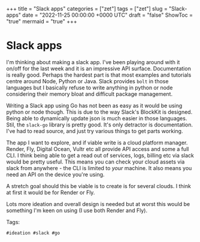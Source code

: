 +++
title = "Slack apps"
categories = ["zet"]
tags = ["zet"]
slug = "Slack-apps"
date = "2022-11-25 00:00:00 +0000 UTC"
draft = "false"
ShowToc = "true"
mermaid = "true"
+++

# Slack apps

I'm thinking about making a slack app. I've been playing around with it
on/off for the last week and it is an impressive API surface. Documentation
is really good. Perhaps the hardest part is that most examples and tutorials
centre around Node, Python or Java. Slack provides `bolt` in those languages
but I basically refuse to write anything in python or node considering their
memory bloat and difficult package management.

Writing a Slack app using Go has not been as easy as it would be using 
python or node though. This is due to the way Slack's BlockKit is designed.
Being able to dynamically update json is much easier in those languages. Stil,
the `slack-go` library is pretty good. It's only detractor is documentation.
I've had to read source, and just try various things to get parts working.

The app I want to explore, and if viable write is a cloud platform manager.
Render, Fly, Digital Ocean, Vultr etc all provide API access and some a
full CLI. I think being able to get a read out of services, logs, billing
etc via slack would be pretty useful. This means you can check your cloud 
assets via slack from anywhere - the CLI is limited to *your* machine. It
also means you need an API on the device you're using.

A stretch goal should this be viable is to create is for several clouds. 
I think at first it would be for Render or Fly.

Lots more ideation and overall design is needed but at worst this would 
be something I'm keen on using (I use both Render and Fly).

Tags:

    #ideation #slack #go

